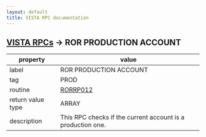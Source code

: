 ```yaml
---
layout: default
title: VISTA RPC documentation
---
```




## [VISTA RPCs](TableOfContent.md) &#8594; ROR PRODUCTION ACCOUNT 

 property | value 
--- | --- 
 label | ROR PRODUCTION ACCOUNT
 tag | PROD
 routine | [RORRP012](http://code.osehra.org/dox/Routine_RORRP012_source.html)
 return value type | ARRAY
 description | This RPC checks if the current account is a production one.